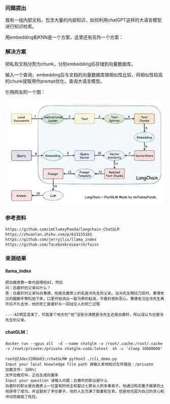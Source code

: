 ### 问题提出

我有一组内部文档，包含大量的内部知识，如何利用chatGPT这样的大语言模型进行知识检索。

用embedding和KNN是一个方案，这里还有另外一个方案：

### 解决方案

把私有文档分割为chunk，分别embedding后存储到向量数据库。

输入一个查询，embedding后与文档的向量数据库做相似性比较，将相似性较高的chunk提取用作prompt优化，查询大语言模型。

引用网友的一个图：

![](img/llm/langchain.png)

### 参考资料

```shell
https://github.com/imClumsyPanda/langchain-ChatGLM
https://zhuanlan.zhihu.com/p/613155165
https://github.com/jerryjliu/llama_index
https://github.com/facebookresearch/faiss
```

### 亲测结果

#### llama_index

```shell
把白鹿原第一章内容喂给AI，然后
问：白嘉轩的父亲叫什么？
答：白嘉轩的父亲叫白秉德，他是白鹿原上的名医冷先生的父亲。当冷先生擦拭刀具时，秉德老汉的腿脚手臂松弛下来，口里开始淌出一股乌黑的粘液，令嘉轩感到恶心。秉德老汉在冷先生离开后不久去世，他的死亡是嘉轩头一回经见人的死亡过程

----AI明显混淆了，可能某个地方的“他”没有分清楚是冷先生还是白嘉轩，所以误认为也是冷先生的父亲。

```

#### chatGLM：

```shell
docker run --gpus all  -d --name chatglm -v /root/.cache:/root/.cache  -v /root/private:/private chatglm-cuda:latest  sh -c 'sleep 10000000'

root@23dec2396b03:/chatGLM# python3 ./cli_demo.py
Input your local knowledge file path 请输入本地知识文件路径：/private
加载文件: 100%|
文件加载完毕，正在生成向量库
Input your question 请输入问题：白嘉轩的职业是什么
白嘉轩的职业是白鹿原上一位富有的地主和娶过七房女人的多事男子。他通过购买鹿子霖家的土地获得了成功，并且娶到了多任妻子。他的人生充满了娶妻和生育，但是他也因为自己的贪心和冲动而面临了危险。
```

